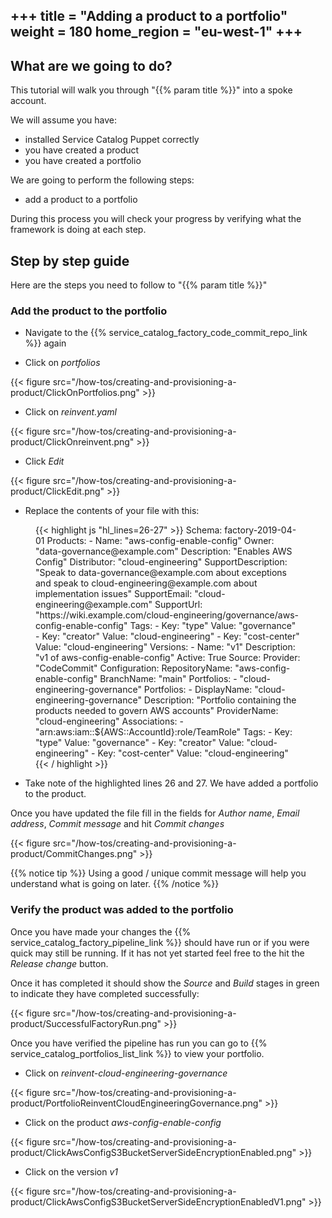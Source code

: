 +++
title = "Adding a product to a portfolio"
weight = 180
home_region = "eu-west-1"
+++
---

## What are we going to do?

This tutorial will walk you through "{{% param title %}}" into a spoke account.

We will assume you have:
 
 - installed Service Catalog Puppet correctly
 - you have created a product
 - you have created a portfolio

We are going to perform the following steps:

- add a product to a portfolio

During this process you will check your progress by verifying what the framework is doing at each step.

## Step by step guide

Here are the steps you need to follow to "{{% param title %}}"

### Add the product to the portfolio

- Navigate to the {{% service_catalog_factory_code_commit_repo_link %}} again

- Click on *portfolios*

{{< figure src="/how-tos/creating-and-provisioning-a-product/ClickOnPortfolios.png" >}}

- Click on *reinvent.yaml*

{{< figure src="/how-tos/creating-and-provisioning-a-product/ClickOnreinvent.png" >}}

- Click *Edit*

{{< figure src="/how-tos/creating-and-provisioning-a-product/ClickEdit.png" >}}

- Replace the contents of your file with this:

 <figure>
  {{< highlight js "hl_lines=26-27" >}}
Schema: factory-2019-04-01
Products:
  - Name: "aws-config-enable-config"
    Owner: "data-governance@example.com"
    Description: "Enables AWS Config"
    Distributor: "cloud-engineering"
    SupportDescription: "Speak to data-governance@example.com about exceptions and speak to cloud-engineering@example.com about implementation issues"
    SupportEmail: "cloud-engineering@example.com"
    SupportUrl: "https://wiki.example.com/cloud-engineering/governance/aws-config-enable-config"
    Tags:
      - Key: "type"
        Value: "governance"
      - Key: "creator"
        Value: "cloud-engineering"
      - Key: "cost-center"
        Value: "cloud-engineering"
    Versions:
      - Name: "v1"
        Description: "v1 of aws-config-enable-config"
        Active: True
        Source:
          Provider: "CodeCommit"
          Configuration:
            RepositoryName: "aws-config-enable-config"
            BranchName: "main"
    Portfolios:
      - "cloud-engineering-governance"
Portfolios:
  - DisplayName: "cloud-engineering-governance"
    Description: "Portfolio containing the products needed to govern AWS accounts"
    ProviderName: "cloud-engineering"
    Associations:
      - "arn:aws:iam::${AWS::AccountId}:role/TeamRole"
    Tags:
      - Key: "type"
        Value: "governance"
      - Key: "creator"
        Value: "cloud-engineering"
      - Key: "cost-center"
        Value: "cloud-engineering"  
  {{< / highlight >}}
 </figure>


- Take note of the highlighted lines 26 and 27.  We have added a portfolio to the product.

Once you have updated the file fill in the fields for *Author name*, *Email address*, *Commit message* and hit 
*Commit changes*

{{< figure src="/how-tos/creating-and-provisioning-a-product/CommitChanges.png" >}}

{{% notice tip %}}
Using a good / unique commit message will help you understand what is going on later.
{{% /notice %}}

### Verify the product was added to the portfolio

Once you have made your changes the {{% service_catalog_factory_pipeline_link %}} should have run or if you were quick 
may still be running.  If it has not yet started feel free to the hit the *Release change* button.

Once it has completed it should show the *Source* and *Build* stages in green to indicate they have completed 
successfully:

{{< figure src="/how-tos/creating-and-provisioning-a-product/SuccessfulFactoryRun.png" >}}

Once you have verified the pipeline has run you can go to {{% service_catalog_portfolios_list_link %}} to view your
portfolio.

- Click on *reinvent-cloud-engineering-governance*

{{< figure src="/how-tos/creating-and-provisioning-a-product/PortfolioReinventCloudEngineeringGovernance.png" >}}


- Click on the product *aws-config-enable-config*

{{< figure src="/how-tos/creating-and-provisioning-a-product/ClickAwsConfigS3BucketServerSideEncryptionEnabled.png" >}}

- Click on the version *v1*

{{< figure src="/how-tos/creating-and-provisioning-a-product/ClickAwsConfigS3BucketServerSideEncryptionEnabledV1.png" >}}
